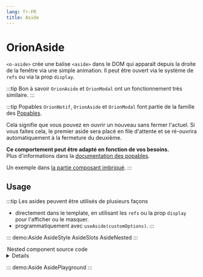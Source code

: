 ```yaml
---
lang: fr-FR
title: Aside
---
```


# OrionAside

`<o-aside>` crée une balise `<aside>` dans le DOM qui apparaît depuis la droite de la fenêtre via une simple animation.
Il peut être ouvert via le système de `refs` ou via la prop `display`.

:::tip Bon à savoir
`OrionAside` et `OrionModal` ont un fonctionnement très similaire.
:::

:::tip Popables
`OrionNotif`, `OrionAside` et `OrionModal` font partie de la famille des [Popables](../../fr/guide/the-popables.md).

Cela signifie que vous pouvez en ouvrir un nouveau sans fermer l'actuel. Si vous faites cela, le premier aside sera placé en file d'attente et se ré-ouvrira automatiquement à la fermeture du deuxième.

**Ce comportement peut être adapté en fonction de vos besoins.**\
Plus d'informations dans la [documentation des popables](../../fr/guide/the-popables.md).

Un exemple dans [la partie composant imbriqué](#aside-programmatique-composant-imbrique).
:::

## Usage

:::tip Les asides peuvent être utilisés de plusieurs façons

- directement dans le template, en utilisant les `refs` ou la prop `display` pour l'afficher ou le masquer.
- programmatiquement avec `useAside(customOptions)`.
:::

::: demo:Aside
AsideStyle
AsideSlots
AsideNested
:::

<summary class="flat-source-code">
<legend>Nested component source code</legend>
<details>

@[code vue{51}](../../../packages/Aside/docs/NestedComp.vue)

</details>
</summary>

::: demo:Aside
AsidePlayground
:::

<attribute-table/>
